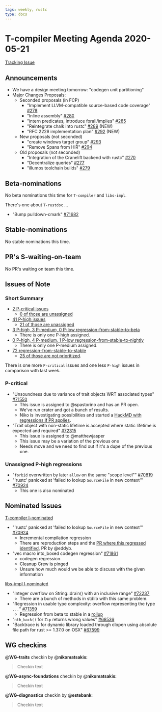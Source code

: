 ```yaml
---
tags: weekly, rustc
type: docs
---
```


# T-compiler Meeting Agenda 2020-05-21

[Tracking Issue](https://github.com/rust-lang/rust/issues/54818)

## Announcements

- We have a design meeting tomorrow: "codegen unit partitioning"
- Major Changes Proposals:
  - Seconded proposals (in FCP)
    - "Implement LLVM-compatible source-based code coverage" [#278](https://github.com/rust-lang/compiler-team/issues/278)
    - "Inline assembly" [#280](https://github.com/rust-lang/compiler-team/issues/280)
    - "intern predicates, introduce forall/implies" [#285](https://github.com/rust-lang/compiler-team/issues/285)
    - "Reintegrate chalk into rustc" [#289](https://github.com/rust-lang/compiler-team/issues/289) (NEW)
    - "RFC 2229 implementation plan" [#292](https://github.com/rust-lang/compiler-team/issues/292) (NEW)
  - New proposals (not seconded)
    - "create windows target group" [#293](https://github.com/rust-lang/compiler-team/issues/293)
    - "Remove Spans from HIR" [#294](https://github.com/rust-lang/compiler-team/issues/294)
  - Old proposals (not seconded)
    - "Integration of the Cranelift backend with rustc" [#270](https://github.com/rust-lang/compiler-team/issues/270)
    - "Decentralize queries" [#277](https://github.com/rust-lang/compiler-team/issues/277)
    - "illumos toolchain builds" [#279](https://github.com/rust-lang/compiler-team/issues/279)

## Beta-nominations

No beta nominations this time for `T-compiler` and `libs-impl`.

There's one about `T-rustdoc` ...

- "Bump pulldown-cmark" [#71682](https://github.com/rust-lang/rust/pull/71682)

## Stable-nominations

No stable nominations this time.

## PR's S-waiting-on-team

No PR's waiting on team this time.

## Issues of Note

### Short Summary

- [2 P-critical issues](https://github.com/rust-lang/rust/issues?utf8=%E2%9C%93&q=is%3Aopen+is%3Aissue+label%3AT-compiler+label%3AP-critical+)
  - [0 of those are unassigned](https://github.com/rust-lang/rust/issues?utf8=%E2%9C%93&q=is%3Aopen+is%3Aissue+label%3AT-compiler+label%3AP-critical+no%3Aassignee)
- [41 P-high issues](https://github.com/rust-lang/rust/issues?utf8=%E2%9C%93&q=is%3Aopen+is%3Aissue+label%3AT-compiler+label%3AP-high+)
  - [21 of those are unassigned](https://github.com/rust-lang/rust/issues?utf8=%E2%9C%93&q=is%3Aopen+is%3Aissue+label%3AT-compiler+label%3AP-high+no%3Aassignee)
- [3 P-high, 3 P-medium, 0 P-low regression-from-stable-to-beta](https://github.com/rust-lang/rust/labels/regression-from-stable-to-beta)
  - There is only one P-high assigned.
- [0 P-high, 4 P-medium, 1 P-low regression-from-stable-to-nightly](https://github.com/rust-lang/rust/labels/regression-from-stable-to-nightly)
  - There is only one P-medium assigned.
- [72 regression-from-stable-to-stable](https://github.com/rust-lang/rust/labels/regression-from-stable-to-stable)
  - [25 of those are not prioritized](https://github.com/rust-lang/rust/issues?q=is%3Aopen+label%3Aregression-from-stable-to-stable+-label%3AP-critical+-label%3AP-high+-label%3AP-medium+-label%3AP-low).

There is one more `P-critical` issues and one less `P-high` issues in comparison with last week.

### P-critical

- "Unsoundness due to variance of trait objects WRT associated types" [#71550](https://github.com/rust-lang/rust/issues/71550)
  - This issue is assigned to @spastorino and has an PR open.
  - We've run crater and got a bunch of results.
  - Niko is investigating possibilities and started a [HackMD with regressions if PR applies](https://hackmd.io/CxycII6iT8iFjbMr0eQcEQ).
- "Trait object with non-static lifetime is accepted where static lifetime is expected and required" [#72315](https://github.com/rust-lang/rust/issues/72315)
  - This issue is assigned to @matthewjasper
  - This issue may be a variation of the previous one
  - Needs mcve and we need to find out if it's a dupe of the previous one.

### Unassigned P-high regressions

- "`forbid` overwritten by later `allow` on the same "scope level"" [#70819](https://github.com/rust-lang/rust/issues/70819)
- "'rustc' panicked at 'failed to lookup `SourceFile` in new context'" [#70924](https://github.com/rust-lang/rust/issues/70924)
  - This one is also nominated

## Nominated Issues

[T-compiler I-nominated](https://github.com/rust-lang/rust/issues?q=is%3Aopen+label%3AI-nominated+label%3AT-compiler)

- "'rustc' panicked at 'failed to lookup `SourceFile` in new context'" [#70924](https://github.com/rust-lang/rust/issues/70924)
  - Incremental compilation regression
  - There are reproduction steps and the [PR where this regressed identified](https://github.com/rust-lang/rust/issues/70924), PR by @eddyb.
- "vec macro into_boxed codegen regression" [#71861](https://github.com/rust-lang/rust/issues/71861)
  - codegen regression
  - Cleanup Crew is pinged
  - Unsure how much would we be able to discuss with the given information

[libs-impl I-nominated](https://github.com/rust-lang/rust/issues?q=is%3Aopen+label%3AI-nominated+label%3Alibs-impl)

- "Integer overflow on String::drain() with an inclusive range" [#72237](https://github.com/rust-lang/rust/issues/72237)
  - There are a bunch of methods in stdlib with this same problem.
- "Regression in usable type complexity: overflow representing the type `...`" [#71359](https://github.com/rust-lang/rust/issues/71359)
  - Regression from beta to stable in a [rollup](https://github.com/rust-lang/rust/pull/70943)
- "`nth_back()` for `Zip` returns wrong values" [#68536](https://github.com/rust-lang/rust/issues/68536)
- "Backtrace is <unknown> for dynamic library loaded through dlopen using absolute file path for rust >= 1.37.0 on OSX" [#67599](https://github.com/rust-lang/rust/issues/67599)

## WG checkins

@**WG-traits** checkin by @**nikomatsakis**:

> Checkin text

@**WG-async-foundations** checkin by @**nikomatsakis**:

> Checkin text

@**WG-diagnostics** checkin by @**estebank**:

> Checkin text
